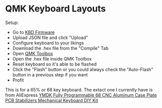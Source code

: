 QMK Keyboard Layouts
===

Setup:
* Go to [KBD Firmware](https://kbfirmware.com/)
* Upload JSON file and click "Upload"
* Configure keyboard to your likings
* Download the .hex file from the "Compile" Tab
* Open [QMK Toolbox](https://qmk.fm/toolbox/)
* Open the .hex file inside QMK Toolbox
* Reset keyboard so it's able to be flashed
* Click the "Flash" button or you could always check the "Auto-Flash" button in a previous step if you want
* Profit


This is for a 65% or 68 key keyboard. The extact one I currently have is from AliExpress [YMDK Fully Programmable 68 CNC Aluminum Case Plate PCB Stabilizers Mechanical Keyboard DIY Kit](https://www.aliexpress.com/item/32999629504.html)
